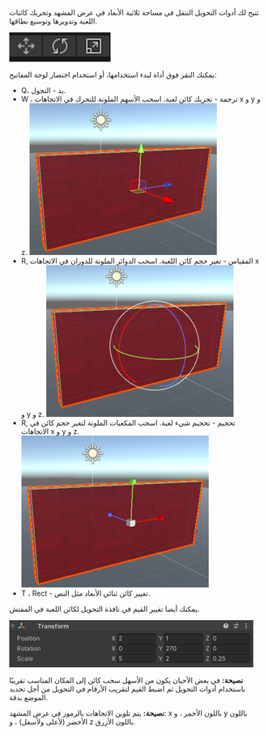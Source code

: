 تتيح لك أدوات التحويل التنقل في مساحة ثلاثية الأبعاد في عرض المشهد وتحريك كائنات اللعبة وتدويرها وتوسيع نطاقها.

![أيقونات أداة النقل والتدوير والقياس.](images/transform-tools.png)

يمكنك النقر فوق أداة لبدء استخدامها، أو استخدام اختصار لوحة المفاتيح:

+ Q، يد - التجول.
+ W ، ترجمة - تحريك كائن لعبة. اسحب الأسهم الملونة للتحرك في الاتجاهات x و y و z. ![أيقونات أداة التحريك, التدوير والتحجيم.](images/transform-move.png)
+ R, المقياس - تغير حجم كائن اللعبة. اسحب الدوائر الملونة للدوران في الاتجاهات x و y و z. ![أيقونات أداة التحريك, التدوير والتحجيم.](images/transform-rotate.png)
+ R, تحجيم - تحجيم شيء لعبة. اسحب المكعبات الملونة لتغير حجم كائن في الاتجاهات x و y و z. ![أيقونات أداة التحريك, التدوير والتحجيم.](images/transform-scale.png)
+ T ، Rect - تغيير كائن ثنائي الأبعاد مثل النص.

يمكنك أيضا تغيير القيم في نافذة التحويل لكائن اللعبة في المفتش.

![يُظهر مكون التحويل في نافذة المفتش خصائص X و Y و Z للموضع والدوران والمقياس.](images/transform-component.png)

**نصيحة:** في بعض الأحيان يكون من الأسهل سحب كائن إلى المكان المناسب تقريبًا باستخدام أدوات التحويل ثم اضبط القيم لتقريب الأرقام في التحويل من أجل تحديد الموضع بدقة.

**نصيحة:** يتم تلوين الاتجاهات بالرموز في عرض المشهد: x باللون الأحمر ، و y باللون الأخضر (لأعلى ولأسفل) ، و z باللون الأزرق. 
